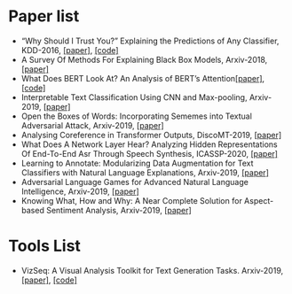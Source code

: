 # Paper list
- “Why Should I Trust You?” Explaining the Predictions of Any Classifier, KDD-2016, [[paper]](http://sameersingh.org/files/papers/lime-kdd16.pdf), [[code]](https://github.com/marcotcr/lime)
- A Survey Of Methods For Explaining Black Box Models, Arxiv-2018, [[paper]](https://arxiv.org/pdf/1802.01933.pdf)
- What Does BERT Look At? An Analysis of BERT’s Attention[[paper]](https://nlp.stanford.edu/pubs/clark2019what.pdf), [[code]](https://github.com/jessevig/bertviz)
- Interpretable Text Classification Using CNN and Max-pooling, Arxiv-2019, [[paper]](https://arxiv.org/pdf/1910.11236.pdf)
- Open the Boxes of Words: Incorporating Sememes into Textual Adversarial Attack, Arxiv-2019, [[paper]](https://arxiv.org/pdf/1910.12196.pdf)
- Analysing Coreference in Transformer Outputs, DiscoMT-2019, [[paper]](https://arxiv.org/pdf/1911.01188.pdf)
- What Does A Network Layer Hear? Analyzing Hidden Representations Of End-To-End Asr Through Speech Synthesis, ICASSP-2020, [[paper]](https://arxiv.org/pdf/1911.01102.pdf)
- Learning to Annotate: Modularizing Data Augmentation for Text Classifiers with Natural Language Explanations, Arxiv-2019, [[paper]](https://arxiv.org/pdf/1911.01352.pdf)
- Adversarial Language Games for Advanced Natural Language Intelligence, Arxiv-2019, [[paper]](https://arxiv.org/pdf/1911.01622.pdf)
- Knowing What, How and Why: A Near Complete Solution for Aspect-based Sentiment Analysis, Arxiv-2019, [[paper]](https://arxiv.org/pdf/1911.01616.pdf)

# Tools List
- VizSeq: A Visual Analysis Toolkit for Text Generation Tasks. Arxiv-2019, [[paper]](https://arxiv.org/pdf/1909.05424.pdf), [[code]](https://github.com/facebookresearch/vizseq)
